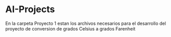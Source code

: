 # AI-Projects

En la carpeta Proyecto 1 estan los archivos necesarios para el desarrollo del proyecto de conversion de grados Celsius a grados Farenheit


